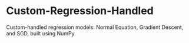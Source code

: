 # Custom-Regression-Handled
Custom-handled regression models: Normal Equation, Gradient Descent, and SGD, built using NumPy.
